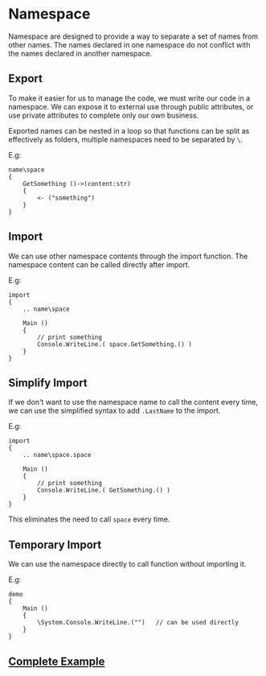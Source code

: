 # Namespace
Namespace are designed to provide a way to separate a set of names from other names. The names declared in one namespace do not conflict with the names declared in another namespace.

## Export
To make it easier for us to manage the code, we must write our code in a namespace. We can expose it to external use through public attributes, or use private attributes to complete only our own business.

Exported names can be nested in a loop so that functions can be split as effectively as folders, multiple namespaces need to be separated by `\`.

E.g:
```
name\space
{
    GetSomething ()->(content:str)
    {
        <- ("something")
    }
}
```
## Import
We can use other namespace contents through the import function. The namespace content can be called directly after import.

E.g:
```
import
{
    .. name\space

    Main ()
    {
        // print something
        Console.WriteLine.( space.GetSomething.() )
    }
}
```
## Simplify Import
If we don't want to use the namespace name to call the content every time, we can use the simplified syntax to add `.LastName` to the import.

E.g:
```
import
{
    .. name\space.space
    
    Main ()
    {
        // print something
        Console.WriteLine.( GetSomething.() )
    }
}
```
This eliminates the need to call `space` every time.
## Temporary Import
We can use the namespace directly to call function without importing it.

E.g:
```
demo
{
    Main ()
    {
        \System.Console.WriteLine.("")   // can be used directly
    }
}
```

## [Complete Example](../example.xy)